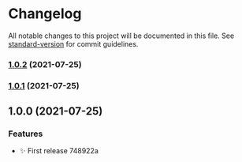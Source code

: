 # Changelog

All notable changes to this project will be documented in this file. See [standard-version](https://github.com/conventional-changelog/standard-version) for commit guidelines.

### [1.0.2](https://github.com/junyao-d/flickr-app-backend/compare/v1.0.1...v1.0.2) (2021-07-25)

### [1.0.1](https://github.com/junyao-d/flickr-app-backend/compare/v1.0.0...v1.0.1) (2021-07-25)

## 1.0.0 (2021-07-25)


### Features

* :sparkles: First release 748922a
